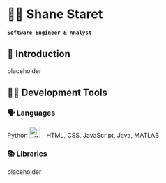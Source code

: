 <!--
**shane-staret/shane-staret** is a ✨ _special_ ✨ repository because its `README.md` (this file) appears on your GitHub profile.
-->

#  🚣‍♀️ Shane Staret
**`Software Engineer & Analyst`**

## 👋 Introduction
placeholder

## 🧑‍💻 Development Tools
### 🗣️ Languages
Python
<img alt="<Python-Logo>" width="25px" style="padding-right:10px;" src="https://cdn.jsdelivr.net/gh/devicons/devicon@latest/icons/python/python-original-wordmark.svg"/>
HTML, CSS, JavaScript, Java, MATLAB

### 📚 Libraries
placeholder
